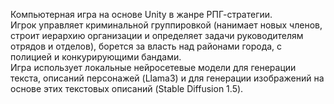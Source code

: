 Компьютерная игра на основе Unity в жанре РПГ-стратегии.  
Игрок управляет криминальной группировкой (нанимает новых членов, строит иерархию организации и определяет задачи руководителям отрядов и отделов), борется за власть над районами города, с полицией и конкурирующими бандами.  
Игра использует локальные нейросетевые модели для генерации текста, описаний персонажей (Llama3) и для генерации изображений на основе этих текстовых описаний (Stable Diffusion 1.5).  
